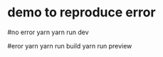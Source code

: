 # demo to reproduce error

#no error
yarn
yarn run dev


#eror
yarn
yarn run build
yarn run preview
